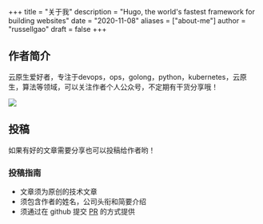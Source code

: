 +++
title = "关于我"
description = "Hugo, the world's fastest framework for building websites"
date = "2020-11-08"
aliases = ["about-me"]
author = "russellgao"
draft = false
+++

## 作者简介
云原生爱好者，专注于devops，ops，golong，python，kubernetes，云原生，算法等领域，可以关注作者个人公众号，不定期有干货分享哦！

![](https://gitee.com/russellgao/blogs-image/raw/master/images/russellgao.jpg)

## 投稿
如果有好的文章需要分享也可以投稿给作者哟！

### 投稿指南

- 文章须为原创的技术文章
- 须包含作者的姓名，公司头衔和简要介绍
- 须通过在 github 提交 [PR](https://github.com/russellgao/blogs/pulls) 的方式提供


